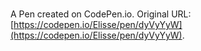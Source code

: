 # 

A Pen created on CodePen.io. Original URL: [https://codepen.io/Elisse/pen/dyVyYyW](https://codepen.io/Elisse/pen/dyVyYyW).

